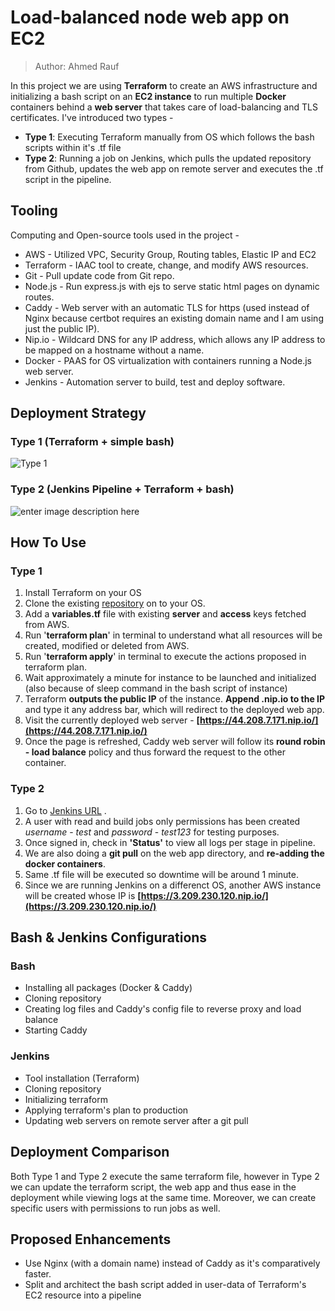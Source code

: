 # Load-balanced node web app on EC2
>Author: Ahmed Rauf

In this project we are using **Terraform** to create an AWS infrastructure and initializing a bash script on an **EC2 instance** to run multiple **Docker** containers behind a **web server** that takes care of load-balancing and TLS certificates. I've introduced two types - 

 - **Type 1**: Executing Terraform manually from OS which follows the bash scripts within it's .tf file
 - **Type 2**: Running a job on Jenkins, which pulls the updated repository from Github, updates the web app on remote server and executes the .tf script in the pipeline.

## Tooling

Computing and Open-source tools used in the project - 

 - AWS - Utilized VPC, Security Group, Routing tables, Elastic IP and EC2
 - Terraform - IAAC tool to create, change, and modify AWS resources.
 - Git - Pull update code from Git repo.
 - Node.js - Run express.js with ejs to serve static html pages on dynamic routes.
 - Caddy - Web server with an automatic TLS for https (used instead of Nginx because certbot requires an existing domain name and I am using just the public IP).
 - Nip.io - Wildcard DNS for any IP address, which allows any IP address to be mapped on a hostname without a name.
 - Docker - PAAS for OS virtualization with containers running a Node.js web server.
 - Jenkins - Automation server to build, test and deploy software.
 
## Deployment Strategy
### Type 1 (Terraform + simple bash)
![Type 1](https://github.com/ahmedraufofficial/terraform/blob/main/images/type1.png?raw=true)
### Type 2 (Jenkins Pipeline + Terraform + bash)
![enter image description here](https://github.com/ahmedraufofficial/terraform/blob/main/images/type2.png?raw=true)

## How To Use
### Type 1
 1. Install Terraform on your OS
 2. Clone the existing [repository](https://github.com/ahmedraufofficial/terraform.git) on to your OS.
 3. Add a **variables.tf** file with existing **server** and **access** keys fetched from AWS.
 4. Run '**terraform plan**' in terminal to understand what all resources will be created, modified or deleted from AWS. 
 5. Run '**terraform apply**' in terminal to execute the actions proposed in terraform plan.
 6. Wait approximately a minute for instance to be launched and initialized (also because of sleep command in the bash script of instance)
 7. Terraform **outputs the public IP** of the instance. **Append .nip.io to the IP** and type it any address bar, which will redirect to the deployed web app.
 8. Visit the currently deployed web server - **[https://44.208.7.171.nip.io/](https://44.208.7.171.nip.io/)**
 9. Once the page is refreshed, Caddy web server will follow its **round robin - load balance** policy and thus forward the request to the other container.

### Type 2
 1. Go to [Jenkins URL](http://ec2-54-166-165-207.compute-1.amazonaws.com:8080/) .
 2. A user with read and build jobs only permissions has been created *username* - *test* and *password* - *test123* for testing purposes.
 3. Once signed in, check in **'Status'** to view all logs per stage in pipeline.
 4. We are also doing a **git pull** on the web app directory, and **re-adding the docker containers**.
 5. Same .tf file will be executed so downtime will be around 1 minute.
 6. Since we are running Jenkins on a differenct OS, another AWS instance will be created whose IP is **[https://3.209.230.120.nip.io/](https://3.209.230.120.nip.io/)**

## Bash & Jenkins Configurations
### Bash
 - Installing all packages (Docker & Caddy)
 - Cloning repository
 - Creating log files and Caddy's config file to reverse proxy and load balance
 - Starting Caddy
### Jenkins
 - Tool installation (Terraform)
 - Cloning repository
 - Initializing terraform
 - Applying terraform's plan to production
 - Updating web servers on remote server after a git pull

## Deployment Comparison
Both Type 1 and Type 2 execute the same terraform file, however in Type 2 we can update the terraform script, the web app and thus ease in the deployment while viewing logs at the same time. Moreover, we can create specific users with permissions to run jobs as well.

## Proposed Enhancements

 - Use Nginx (with a domain name) instead of Caddy as it's comparatively faster.
 - Split and architect the bash script added in user-data of Terraform's EC2 resource into a pipeline
